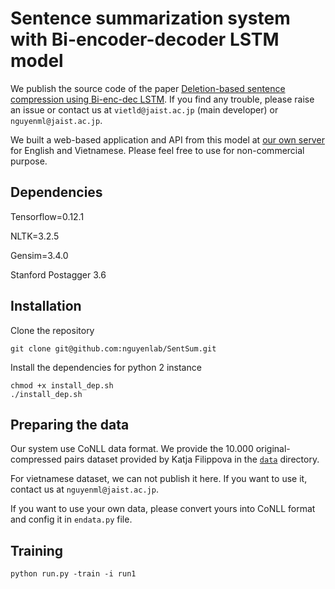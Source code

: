 # Sentence summarization system with Bi-encoder-decoder LSTM model

We publish the source code of the paper [Deletion-based sentence compression using Bi-enc-dec LSTM](https://www.researchgate.net/publication/319186302_Deletion-based_sentence_compression_using_Bi-enc-dec_LSTM). If you find any trouble, please raise an issue or contact us at ``vietld@jaist.ac.jp`` (main developer) or ``nguyenml@jaist.ac.jp``.

We built a web-based application and API from this model at [our own server](https://s242-097.jaist.ac.jp/sum/en/) for English and Vietnamese. Please feel free to use for non-commercial purpose.

## Dependencies 
Tensorflow=0.12.1

NLTK=3.2.5

Gensim=3.4.0

Stanford Postagger 3.6

## Installation

Clone the repository
```
git clone git@github.com:nguyenlab/SentSum.git
```

Install the dependencies for python 2 instance
```
chmod +x install_dep.sh
./install_dep.sh
```

## Preparing the data
Our system use CoNLL data format. We provide the 10.000 original-compressed pairs dataset provided by Katja Filippova in the [``data``](https://github.com/laiviet/SentSum/tree/master/data) directory. 

For vietnamese dataset, we can not publish it here. If you want to use it, contact us at ``nguyenml@jaist.ac.jp``.

If you want to use your own data, please convert yours into CoNLL format and config it in ``endata.py`` file.


## Training 
```
python run.py -train -i run1 
```
